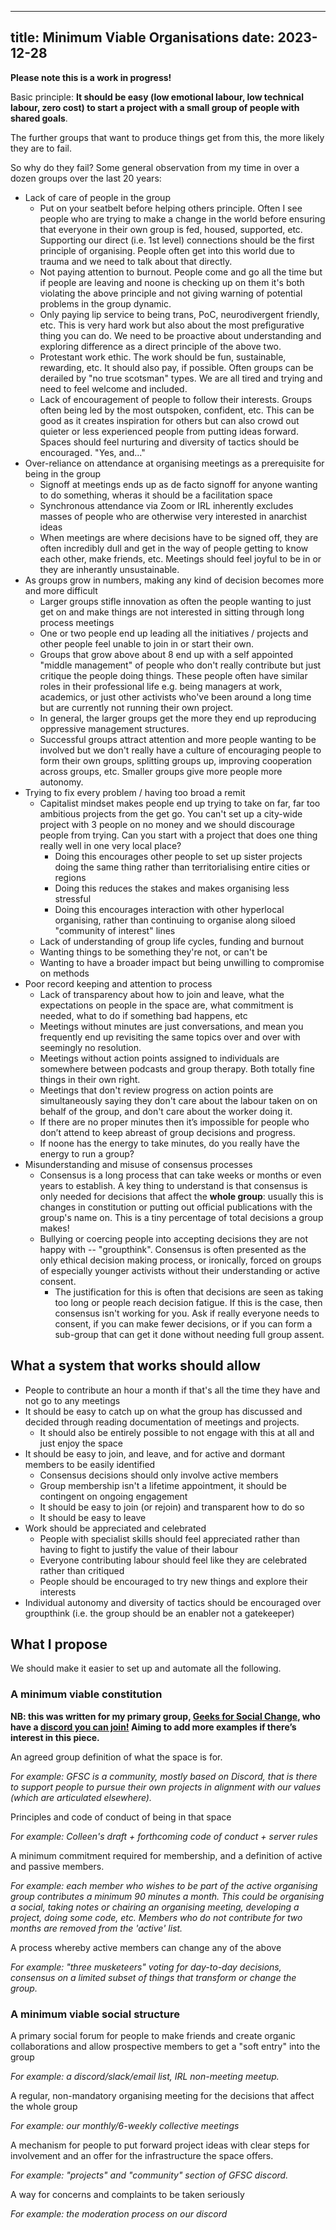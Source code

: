 
---
title: Minimum Viable Organisations
date: 2023-12-28
---

**Please note this is a work in progress!**

Basic principle: **It should be easy (low emotional labour, low technical labour, zero cost) to start a project with a small group of people with shared goals**.

The further groups that want to produce things get from this, the more likely they are to fail.

So why do they fail? Some general observation from my time in over a dozen groups over the last 20 years:

* Lack of care of people in the group
	* Put on your seatbelt before helping others principle. Often I see people who are trying to make a change in the world before ensuring that everyone in their own group is fed, housed, supported, etc. Supporting our direct (i.e. 1st level) connections should be the first principle of organising. People often get into this world due to trauma and we need to talk about that directly.
	* Not paying attention to burnout. People come and go all the time but if people are leaving and noone is checking up on them it's both violating the above principle and not giving warning of potential problems in the group dynamic.
	* Only paying lip service to being trans, PoC, neurodivergent friendly, etc. This is very hard work but also about the most prefigurative thing you can do. We need to be proactive about understanding and exploring difference as a direct principle of the above two.
	* Protestant work ethic. The work should be fun, sustainable, rewarding, etc. It should also pay, if possible. Often groups can be derailed by "no true scotsman" types. We are all tired and trying and need to feel welcome and included.
	* Lack of encouragement of people to follow their interests. Groups often being led by the most outspoken, confident, etc. This can be good as it creates inspiration for others but can also crowd out quieter or less experienced people from putting ideas forward. Spaces should feel nurturing and diversity of tactics should be encouraged. "Yes, and..."
* Over-reliance on attendance at organising meetings as a prerequisite for being in the group
	* Signoff at meetings ends up as de facto signoff for anyone wanting to do something, wheras it should be a facilitation space
	* Synchronous attendance via Zoom or IRL inherently excludes masses of people who are otherwise very interested in anarchist ideas
	* When meetings are where decisions have to be signed off, they are often incredibly dull and get in the way of people getting to know each other, make friends, etc. Meetings should feel joyful to be in or they are inherantly unsustainable.
* As groups grow in numbers, making any kind of decision becomes more and more difficult
	* Larger groups stifle innovation as often the people wanting to just get on and make things are not interested in sitting through long process meetings
	* One or two people end up leading all the initiatives / projects and other people feel unable to join in or start their own.
	* Groups that grow above about 8 end up with a self appointed "middle management" of people who don't really contribute but just critique the people doing things. These people often have similar roles in their professional life e.g. being managers at work, academics, or just other activists who've been around a long time but are currently not running their own project.
	* In general, the larger groups get the more they end up reproducing oppressive management structures.
	* Successful groups attract attention and more people wanting to be involved but we don't really have a culture of encouraging people to form their own groups, splitting groups up, improving cooperation across groups, etc. Smaller groups give more people more autonomy. 
* Trying to fix every problem / having too broad a remit
	* Capitalist mindset makes people end up trying to take on far, far too ambitious projects from the get go. You can't set up a city-wide project with 3 people on no money and we should discourage people from trying. Can you start with a project that does one thing really well in one very local place?
		* Doing this encourages other people to set up sister projects doing the same thing rather than territorialising entire cities or regions
		* Doing this reduces the stakes and makes organising less stressful
		* Doing this encourages interaction with other hyperlocal organising, rather than continuing to organise along siloed "community of interest" lines
	* Lack of understanding of group life cycles, funding and burnout
	* Wanting things to be something they're not, or can't be
	* Wanting to have a broader impact but being unwilling to compromise on methods
* Poor record keeping and attention to process
	* Lack of transparency about how to join and leave, what the expectations on people in the space are, what commitment is needed, what to do if something bad happens, etc
	* Meetings without minutes are just conversations, and mean you frequently end up revisiting the same topics over and over with seemingly no resolution.
	* Meetings without action points assigned to individuals are somewhere between podcasts and group therapy. Both totally fine things in their own right.
	* Meetings that don't review progress on action points are simultaneously saying they don't care about the labour taken on on behalf of the group, and don't care about the worker doing it.
	* If there are no proper minutes then it’s impossible for people who don’t attend to keep abreast of group decisions and progress.
	* If noone has the energy to take minutes, do you really have the energy to run a group?
* Misunderstanding and misuse of consensus processes
	* Consensus is a long process that can take weeks or months or even years to establish. A key thing to understand is that consensus is only needed for decisions that affect the **whole group**: usually this is changes in constitution or putting out official publications with the group's name on. This is a tiny percentage of total decisions a group makes!
	* Bullying or coercing people into accepting decisions they are not happy with -- "groupthink". Consensus is often presented as the only ethical decision making process, or ironically, forced on groups of especially younger activists without their understanding or active consent.
		* The justification for this is often that decisions are seen as taking too long or people reach decision fatigue. If this is the case, then consensus isn't working for you. Ask if really everyone needs to consent, if you can make fewer decisions, or if you can form a sub-group that can get it done without needing full group assent.

## What a system that works should allow

* People to contribute an hour a month if that's all the time they have and not go to any meetings
* It should be easy to catch up on what the group has discussed and decided through reading documentation of meetings and projects. 
	* It should also be entirely possible to not engage with this at all and just enjoy the space
* It should be easy to join, and leave, and for active and dormant members to be easily identified
	* Consensus decisions should only involve active members
	* Group membership isn't a lifetime appointment, it should be contingent on ongoing engagement
	* It should be easy to join (or rejoin) and transparent how to do so
	* It should be easy to leave
* Work should be appreciated and celebrated
	* People with specialist skills should feel appreciated rather than having to fight to justify the value of their labour
	* Everyone contributing labour should feel like they are celebrated rather than critiqued
	* People should be encouraged to try new things and explore their interests
* Individual autonomy and diversity of tactics should be encouraged over groupthink (i.e. the group should be an enabler not a gatekeeper)

## What I propose

We should make it easier to set up and automate all the following.

### A minimum viable constitution

**NB: this was written for my primary group, [Geeks for Social Change](https://gfsc.studio), who have a [discord you can join!](http://discord.gfsc.studio) Aiming to add more examples if there’s interest in this piece.**

An agreed group definition of what the space is for.

_For example: GFSC is a community, mostly based on Discord, that is there to support people to pursue their own projects in alignment with our values (which are articulated elsewhere)._

Principles and code of conduct of being in that space

_For example: Colleen's draft + forthcoming code of conduct + server rules_

A minimum commitment required for membership, and a definition of active and passive members.

_For example: each member who wishes to be part of the active organising group contributes a minimum 90 minutes a month. This could be organising a social, taking notes or chairing an organising meeting, developing a project, doing some code, etc. Members who do not contribute for two months are removed from the 'active' list._

A process whereby active members can change any of the above

_For example: "three musketeers" voting for day-to-day decisions, consensus on a limited subset of things that transform or change the group._ 

### A minimum viable social structure

A primary social forum for people to make friends and create organic collaborations and allow prospective members to get a "soft entry" into the group

_For example: a discord/slack/email list, IRL non-meeting meetup._

A regular, non-mandatory organising meeting for the decisions that affect the whole group

_For example: our monthly/6-weekly collective meetings_

A mechanism for people to put forward project ideas with clear steps for involvement and an offer for the infrastructure the space offers.

_For example: "projects" and "community" section of GFSC discord._

A way for concerns and complaints to be taken seriously

_For example: the moderation process on our discord_